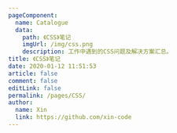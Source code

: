 ```yaml
---
pageComponent: 
  name: Catalogue
  data: 
    path: 《CSS》笔记
    imgUrl: /img/css.png
    description: 工作中遇到的CSS问题及解决方案汇总。 
title: 《CSS》笔记
date: 2020-01-12 11:51:53
article: false
comment: false
editLink: false
permalink: /pages/CSS/
author: 
  name: Xin
  link: https://github.com/xin-code
---
```


<br />